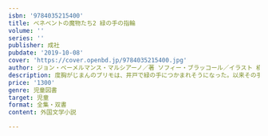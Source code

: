 ```yaml
---
isbn: '9784035215400'
title: ベネベントの魔物たち2 緑の手の指輪
volume: ''
series: ''
publisher: 成社
pubdate: '2019-10-08'
cover: 'https://cover.openbd.jp/9784035215400.jpg'
author: ジョン・ベーメルマンス・マルシアーノ／著 ソフィー・ブラッコール／イラスト 横山和江／翻訳
description: 度胸がじまんのプリモは、井戸で緑の手につかまれそうになった。以来その手のことが頭から離れず、ついに危険な賭けに出る……！
price: '1300'
genre: 児童図書
target: 児童
format: 全集・双書
content: 外国文学小説

---
```

